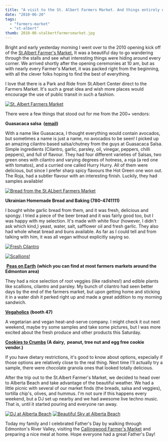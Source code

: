 ```yaml
---
title: "A visit to the St. Albert Farmers Market. And things entirely unrelated to veganism."
date: "2010-06-20"
tags:
  - "farmers-market"
  - "st-albert"
thumb: 2010-06-stalbertfarmersmarket.jpg
---
```


Bright and early yesterday morning I went over to the 2010 opening kick off of the [St.Albert Farmer's Market.](http://www.stalbertchamber.com/farmers-market) It was a beautiful day to go wandering through the stalls and see what interesting things were hiding around every corner. We arrived shortly after the opening ceremonies at 10 am, but as with nearly every Farmer's Market, it was packed right from the beginning, with all the clever folks hoping to find the best of everything.  

I love that there is a Park and Ride from St.Albert Center direct to the Farmers Market. It's such a great idea and wish more places would encourage the use of public transit in such a fashion.  

[![St. Albert Farmers Market](images/4715934277_d0a700bcc2.jpg)](http://www.flickr.com/photos/prairiev/4715934277/ "St. Albert Farmers Market by MeShellG, on Flickr")

There were a few things that stood out for me from the 200+ vendors:

**Guasacaca salsa  ([email](mailto:guasacacasauce@gmail.com))**

With a name like Guasacaca, I thought everything would contain avocados, but sometimes a name is just a name, no avocados to be seen! I picked up an amazing cilantro based salsa/chutney from the guys at Guasacaca Salsa. Simple ingredients (Cilantro, garlic, parsley, oil, vinegar, peppers, chilli peppers), and full of flavour. They had four different varieties of Salsas, two green ones with cilantro and varying degrees of hotness, a roja (a red one with tomatos), and a curried one called Hurry Hurry. All of them were delicious, but since I prefer sharp spicy flavours the Hot Green one won out. The Roja, had a subtler flavour with an interesting finish. Luckily, they had samples available! 



[![Bread from the St.ALbert Farmers Market](images/4731020944_5a584e3022.jpg)](http://www.flickr.com/photos/prairiev/4731020944/ "Bread from the St.ALbert Farmers Market by MeShellG, on Flickr")

**Ukrainian Homemade Bread and Baking (780-4741111)**

I bought white garlic bread from them, and it was fresh, delicious and spongy. I tried a piece of the beer bread and it was fairly good too, but I was happy with my selection. It's made with white flour (however, I didn't ask which kind,) yeast, water, salt, safflower oil and fresh garlic. They also had whole wheat bread and buns available. As far as I could tell and from talking with him, it was all vegan without explicitly saying so.  



[![Fresh Cilantro](images/4718868476_96641d4cbb.jpg)](http://www.flickr.com/photos/prairiev/4718868476/ "Fresh Cilantro by MeShellG, on Flickr")

[![Scallions!](images/4718221471_9a7337bea3.jpg)](http://www.flickr.com/photos/prairiev/4718221471/ "Scallions! by MeShellG, on Flickr") 

 **[Peas on Earth](http://www.peasonearth.ca/)** **(which you can find at most farmers markets around the Edmonton area)**

They had a nice selection of root veggies (like radishes!) and edible plants like scallions, cilantro and parsley. My bunch of cilantro had seen better days by the end of the farmers market, but upon getting home and sticking it in a water dish it perked right up and made a great addition to my morning sandwich.



[**Vegaholics**](http://vegaholics.com/) **(booth 47)**

A vegetarian and vegan heat-and-serve company. I might check it out next weekend, maybe try some samples and take some pictures, but I was more excited about the fresh produce and other products this Saturday.



**[Cookies to Crumbs](http://www.cookiestocrumbs.ca/) (A dairy,  peanut, tree nut and egg free cookie vendor.)**

If you have dietary restrictions, it's good to know about options, especially if those options are relatively close to the real thing. Next time I'll actually try a sample, there were chocolate granola ones that looked totally delicious.



After the trip out to the St.Albert Farmer's Market, we decided to head over to Alberta Beach and take advantage of the beautiful weather. We had a little picnic with several of our market finds (the breads, salsa and veggies), tortilla chip's, olives, and hummus. I'm not sure if this happens every weekend, but a DJ set up nearby and we had awesome live techno music. That is, until it started pouring and everyone ran away.  


[![DJ at Alberta Beach](images/4715934363_7def8514ef.jpg)](http://www.flickr.com/photos/prairiev/4715934363/ "DJ at Alberta Beach by MeShellG, on Flickr") [![Beautiful Sky at Alberta Beach](images/4715934403_3c33482862.jpg)](http://www.flickr.com/photos/prairiev/4715934403/ "Beautiful Sky at Alberta Beach by MeShellG, on Flickr")



Today my family and I celebrated Father's Day by walking through Edmonton's River Valley, visiting the [Callingwood Farmer's Market](http://www.callingwoodmarketplace.com/market.htm) and preparing a nice meal at home. Hope everyone had a great Father's Day!
